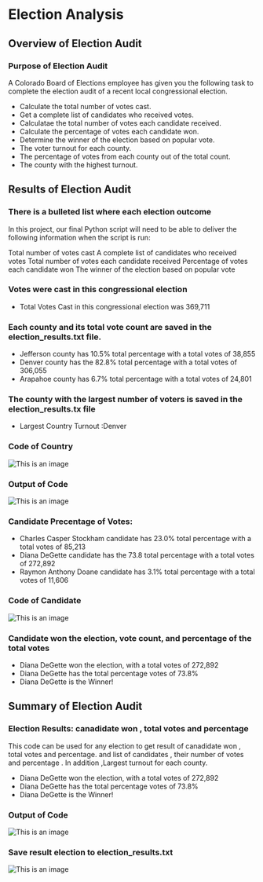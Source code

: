 # Election Analysis
## Overview of Election Audit 
### Purpose of Election Audit 

A Colorado Board of Elections employee has given you the following task to complete the election audit of a recent local congressional election.

- Calculate the total number of votes cast.
- Get a complete list of candidates who received votes.
- Calculatae the total number of votes each candidate received.
- Calculate the percentage of votes each candidate won.
- Determine the winner of the election based on popular vote.
- The voter turnout for each county.
- The percentage of votes from each county out of the total count.
- The county with the highest turnout.


## Results of Election Audit 
### There is a bulleted list where each election outcome

In this project, our final Python script will need to be able to deliver the following information when the script is run: 

Total number of votes cast
A complete list of candidates who received votes
Total number of votes each candidate received
Percentage of votes each candidate won
The winner of the election based on popular vote

### Votes were cast in this congressional election
- Total Votes Cast in this congressional election was 369,711
###  Each county and its total vote count are saved in the election_results.txt file.
- Jefferson county has 10.5% total percentage with a total votes of 38,855
- Denver county has the 82.8% total percentage with a total votes of 306,055
- Arapahoe county has 6.7% total percentage with a total votes of 24,801
###  The county with the largest number of voters is saved in the election_results.tx file
- Largest Country Turnout :Denver 
### Code of Country 
![This is an image](https://github.com/NadaAdem/Election_Analysis/blob/main/Resources/Code_country.png)
### Output of Code
![This is an image](https://github.com/NadaAdem/Election_Analysis/blob/main/Resources/Output-Election_Results.png)
### Candidate Precentage of Votes:
- Charles Casper Stockham candidate has 23.0% total percentage with a total votes of 85,213
- Diana DeGette candidate has the 73.8 total percentage with a total votes of 272,892
- Raymon Anthony Doane candidate has 3.1% total percentage with a total votes of 11,606
### Code of Candidate
![This is an image](https://github.com/NadaAdem/Election_Analysis/blob/main/Resources/Code_candidate.png )

### Candidate won the election,  vote count, and  percentage of the total votes
- Diana DeGette won the election, with a total votes of 272,892
- Diana DeGette has the total percentage votes of 73.8%
- Diana DeGette is the Winner!

## Summary of Election Audit 
###  Election Results: canadidate won , total votes and percentage
This code can be used for any election to get   result of canadidate won , total votes and percentage.
and  list of candidates , their number of votes  and percentage . In addition ,Largest  turnout for each county.

- Diana DeGette won the election, with a total votes of 272,892
- Diana DeGette has the total percentage votes of 73.8%
- Diana DeGette is the Winner!

### Output of Code
![This is an image](https://github.com/NadaAdem/Election_Analysis/blob/main/Resources/Output-Election_Results.png)

### Save result election  to  election_results.txt
![This is an image](https://github.com/NadaAdem/Election_Analysis/blob/main/Resources/Save_Election_Results.png )

